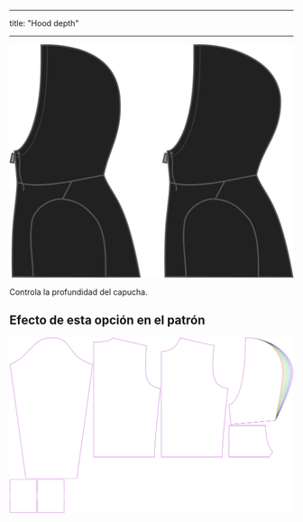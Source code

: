 - - -
title: "Hood depth"
- - -

![Profundidad de capucha](./hooddepth.svg)

Controla la profundidad del capucha.

## Efecto de esta opción en el patrón

![Esta imagen muestra el efecto de esta opción superponiendo varias variantes que tienen un valor diferente para esta opción](huey_hooddepth_sample.svg "Efecto de esta opción en el patrón")
